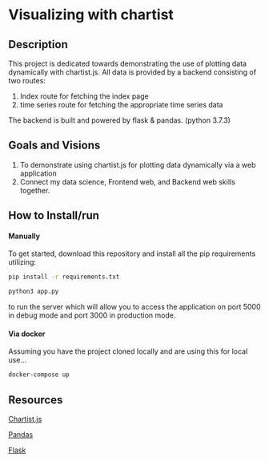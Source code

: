 # Visualizing with chartist

## Description
This project is dedicated towards demonstrating the use of plotting data dynamically with chartist.js.
All data is provided by a backend consisting of two routes:

1. Index route for fetching the index page
2. time series route for fetching the appropriate time series data

The backend is built and powered by flask & pandas. (python 3.7.3)

## Goals and Visions
1. To demonstrate using chartist.js for plotting data dynamically via a web application
2. Connect my data science, Frontend web, and Backend web skills together.

## How to Install/run
#### Manually
To get started, download this repository and install all the pip requirements utilizing:
```bash
pip install -r requirements.txt
```

```bash
python3 app.py
```
to run the server which will allow you to access the application on port 5000 in debug mode
and port 3000 in production mode.

#### Via docker
Assuming you have the project cloned locally and are using this for local use...

```bash
docker-compose up
```

## Resources
[Chartist.js](https://gionkunz.github.io/chartist-js/)

[Pandas](https://pandas.pydata.org/)

[Flask](http://flask.pocoo.org/) 

